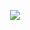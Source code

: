 <p align="center">
<img src="https://capsule-render.vercel.app/api?type=waving&color=timeGradient&height=260&&section=header&text=HI%20THERE&fontSize=90&fontAlign=50&fontAlignY=28&desc=I%20am%20Gzzzxx%F0%9F%98%81&descAlign=50&descSize=30&descAlignY=56&animation=twinkling" />
</p>

